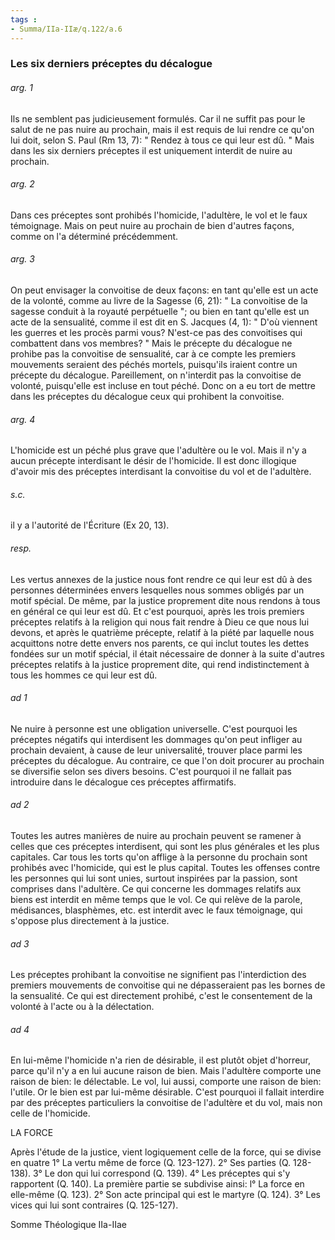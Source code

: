 ```yaml
---
tags : 
- Summa/IIa-IIæ/q.122/a.6
---
```


### Les six derniers préceptes du décalogue

###### arg. 1
Ils ne semblent pas judicieusement formulés. Car il ne suffit pas pour le salut de ne pas nuire au prochain, mais il est requis de lui rendre ce qu'on lui doit, selon S. Paul (Rm 13, 7): " Rendez à tous ce qui leur est dû. " Mais dans les six derniers préceptes il est uniquement interdit de nuire au prochain. 

###### arg. 2
Dans ces préceptes sont prohibés l'homicide, l'adultère, le vol et le faux témoignage. Mais on peut nuire au prochain de bien d'autres façons, comme on l'a déterminé précédemment. 

###### arg. 3
On peut envisager la convoitise de deux façons: en tant qu'elle est un acte de la volonté, comme au livre de la Sagesse (6, 21): " La convoitise de la sagesse conduit à la royauté perpétuelle "; ou bien en tant qu'elle est un acte de la sensualité, comme il est dit en S. Jacques (4, 1): " D'où viennent les guerres et les procès parmi vous? N'est-ce pas des convoitises qui combattent dans vos membres? " Mais le précepte du décalogue ne prohibe pas la convoitise de sensualité, car à ce compte les premiers mouvements seraient des péchés mortels, puisqu'ils iraient contre un précepte du décalogue. Pareillement, on n'interdit pas la convoitise de volonté, puisqu'elle est incluse en tout péché. Donc on a eu tort de mettre dans les préceptes du décalogue ceux qui prohibent la convoitise. 

###### arg. 4
L'homicide est un péché plus grave que l'adultère ou le vol. Mais il n'y a aucun précepte interdisant le désir de l'homicide. Il est donc illogique d'avoir mis des préceptes interdisant la convoitise du vol et de l'adultère. 

###### s.c.
il y a l'autorité de l'Écriture (Ex 20, 13). 

###### resp.
Les vertus annexes de la justice nous font rendre ce qui leur est dû à des personnes déterminées envers lesquelles nous sommes obligés par un motif spécial. De même, par la justice proprement dite nous rendons à tous en général ce qui leur est dû. Et c'est pourquoi, après les trois premiers préceptes relatifs à la religion qui nous fait rendre à Dieu ce que nous lui devons, et après le quatrième précepte, relatif à la piété par laquelle nous acquittons notre dette envers nos parents, ce qui inclut toutes les dettes fondées sur un motif spécial, il était nécessaire de donner à la suite d'autres préceptes relatifs à la justice proprement dite, qui rend indistinctement à tous les hommes ce qui leur est dû. 

###### ad 1
Ne nuire à personne est une obligation universelle. C'est pourquoi les préceptes négatifs qui interdisent les dommages qu'on peut infliger au prochain devaient, à cause de leur universalité, trouver place parmi les préceptes du décalogue. Au contraire, ce que l'on doit procurer au prochain se diversifie selon ses divers besoins. C'est pourquoi il ne fallait pas introduire dans le décalogue ces préceptes affirmatifs. 

###### ad 2
Toutes les autres manières de nuire au prochain peuvent se ramener à celles que ces préceptes interdisent, qui sont les plus générales et les plus capitales. Car tous les torts qu'on afflige à la personne du prochain sont prohibés avec l'homicide, qui est le plus capital. Toutes les offenses contre les personnes qui lui sont unies, surtout inspirées par la passion, sont comprises dans l'adultère. Ce qui concerne les dommages relatifs aux biens est interdit en même temps que le vol. Ce qui relève de la parole, médisances, blasphèmes, etc. est interdit avec le faux témoignage, qui s'oppose plus directement à la justice. 

###### ad 3
Les préceptes prohibant la convoitise ne signifient pas l'interdiction des premiers mouvements de convoitise qui ne dépasseraient pas les bornes de la sensualité. Ce qui est directement prohibé, c'est le consentement de la volonté à l'acte ou à la délectation. 

###### ad 4
En lui-même l'homicide n'a rien de désirable, il est plutôt objet d'horreur, parce qu'il n'y a en lui aucune raison de bien. Mais l'adultère comporte une raison de bien: le délectable. Le vol, lui aussi, comporte une raison de bien: l'utile. Or le bien est par lui-même désirable. C'est pourquoi il fallait interdire par des préceptes particuliers la convoitise de l'adultère et du vol, mais non celle de l'homicide. 

LA FORCE 

Après l'étude de la justice, vient logiquement celle de la force, qui se divise en quatre 1° La vertu même de force (Q. 123-127). 2° Ses parties (Q. 128-138). 3° Le don qui lui correspond (Q. 139). 4° Les préceptes qui s'y rapportent (Q. 140). La première partie se subdivise ainsi: l° La force en elle-même (Q. 123). 2° Son acte principal qui est le martyre (Q. 124). 3° Les vices qui lui sont contraires (Q. 125-127). 

Somme Théologique IIa-IIae 

